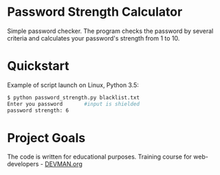 # Password Strength Calculator

Simple password checker. The program checks the password by several criteria and calculates your password's strength from 1 to 10.

# Quickstart

Example of script launch on Linux, Python 3.5:

```bash
$ python password_strength.py blacklist.txt
Enter you password       #input is shielded
password strength: 6

```
# Project Goals

The code is written for educational purposes. Training course for web-developers - [DEVMAN.org](https://devman.org)
